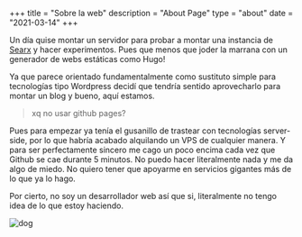 +++
title = "Sobre la web"
description = "About Page"
type = "about"
date = "2021-03-14"
+++

Un día quise montar un servidor para probar a montar una instancia de [Searx](https://searx.niceadsl.xyz/) y hacer experimentos. Pues que menos que joder la marrana con un generador de webs estáticas como Hugo!

Ya que parece orientado fundamentalmente como sustituto simple para tecnologías tipo Wordpress decidí que tendría sentido aprovecharlo para montar un blog y bueno, aquí estamos.

> xq no usar github pages?

Pues para empezar ya tenía el gusanillo de trastear con tecnologías server-side, por lo que habría acabado alquilando un VPS de cualquier manera.
Y para ser perfectamente sincero me cago un poco encima cada vez que Github se cae durante 5 minutos. No puedo hacer literalmente nada y me da algo de miedo. No quiero tener que apoyarme en servicios gigantes más de lo que ya lo hago.

Por cierto, no soy un desarrollador web así que si, literalmente no tengo idea de lo que estoy haciendo.

![dog](../../images/dog.png)
